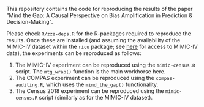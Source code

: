 
This repository contains the code for reproducing the results of the paper "Mind the Gap: A Causal Perspective on Bias Amplification in Prediction \& Decision-Making".

Please check `R/zzz-deps.R` for the R-packages required to reproduce the results. Once these are installed (and assuming the availability of the MIMIC-IV dataset within the `ricu` package; see [here](https://physionet.org/content/mimiciv/2.2/) for access to MIMIC-IV data), the experiments can be reproduced as follows:

1. The MIMIC-IV experiment can be reproduced using the `mimic-census.R` script. The `mtg_wrap()` function is the main workhorse here.
2. The COMPAS experiment can be reproduced using the `compas-auditing.R`, which uses the `mind_the_gap()` functionality.
3. The Census 2018 experiment can be reproduced using the `mimic-census.R` script (similarly as for the MIMIC-IV dataset).
